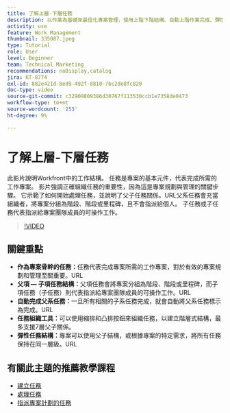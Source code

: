 ```yaml
---
title: 了解上層-下層任務
description: 以作業為基礎來最佳化專案管理，使用上階下階結構、自動上階作業完成、彈性組織工具，以及針對效率而量身打造的作業結構。
activity: use
feature: Work Management
thumbnail: 335087.jpeg
type: Tutorial
role: User
level: Beginner
team: Technical Marketing
recommendations: noDisplay,catalog
jira: KT-8774
exl-id: 882e421d-8ed9-492f-8810-7bc2de8fc820
doc-type: video
source-git-commit: c32909809386d30767f113530ccb1e7358de0473
workflow-type: tm+mt
source-wordcount: '253'
ht-degree: 9%

---
```


# 了解上層-下層任務

此影片說明Workfront中的工作結構。 任務是專案的基本元件，代表完成所需的工作專案&#x200B;。 影片強調正確組織任務的重要性，因為這是專案規劃與管理的關鍵步驟。 它示範了如何開始處理任務，並說明了父子任務關係。
&#x200B;URL父系任務會充當組織者，將專案分組為階段、階段或里程碑，且不會指派給個人。 子任務或子任務代表指派給專案團隊成員的可操作工作。

>[!VIDEO](https://video.tv.adobe.com/v/335087/?quality=12&learn=on&enablevpops)

## 關鍵重點

* **作為專案骨幹的任務：**&#x200B;任務代表完成專案所需的工作專案，對於有效的專案規劃和管理至關重要。&#x200B;URL
* **父項 — 子項任務結構：**&#x200B;父項任務會將專案分組為階段、階段或里程碑，而子項任務（子任務）則代表指派給專案團隊成員的可操作工作。&#x200B;URL
* **自動完成父系任務：**&#x200B;一旦所有相關的子系任務完成，就會自動將父系任務標示為完成。&#x200B;URL
* **任務組織工具：**&#x200B;可以使用縮排和凸排按鈕來組織任務，以建立階層式結構，最多支援7層父子關係。
* **彈性任務結構：**&#x200B;專案可以使用父子結構，或根據專案的特定需求，將所有任務保持在同一層級。&#x200B;URL


## 有關此主題的推薦教學課程

* [建立任務](/help/manage-work/tasks/how-to-create-tasks.md)
* [處理任務](/help/manage-work/tasks/work-with-tasks.md)
* [指派專案計劃的任務](/help/manage-work/tasks/assign-tasks-from-the-project-plan.md)

